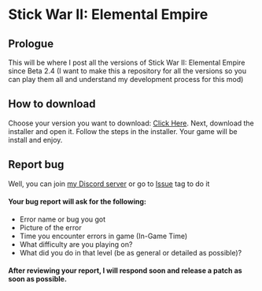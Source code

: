 # Stick War II: Elemental Empire

## Prologue
This will be where I post all the versions of Stick War II: Elemental Empire since Beta 2.4 (I want to make this a repository for all the versions so you can play them all and understand my development process for this mod)

## How to download

Choose your version you want to download: [Click Here](https://github.com/Minhbruh-Minhbip/Stick-War-II-Elemental-Empire/releases). Next, download the installer and open it. Follow the steps in the installer. Your game will be install and enjoy.

## Report bug

Well, you can join [my Discord server](https://discord.gg/JwcCeSGt6Z) or go to [Issue](https://github.com/Minhbruh-Minhbip/Stick-War-II-Elemental-Empire/issues) tag to do it

#### Your bug report will ask for the following:
- Error name or bug you got
- Picture of the error
- Time you encounter errors in game (In-Game Time)
- What difficulty are you playing on?
- What did you do in that level (be as general or detailed as possible)?

#### After reviewing your report, I will respond soon and release a patch as soon as possible.
